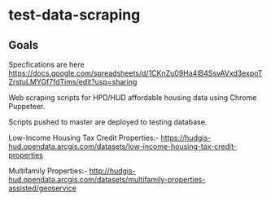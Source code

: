 # test-data-scraping

## Goals

Specfications are here 
https://docs.google.com/spreadsheets/d/1CKnZu09Ha4lB4SsvAVxd3expoTZrstuLMYGf7fdTims/edit?usp=sharing

Web scraping scripts for HPD/HUD affordable housing data using Chrome Puppeteer.

Scripts pushed to master are deployed to testing database.

Low-Income Housing Tax Credit Properties:- https://hudgis-hud.opendata.arcgis.com/datasets/low-income-housing-tax-credit-properties

Multifamily Properties:- http://hudgis-hud.opendata.arcgis.com/datasets/multifamily-properties-assisted/geoservice

